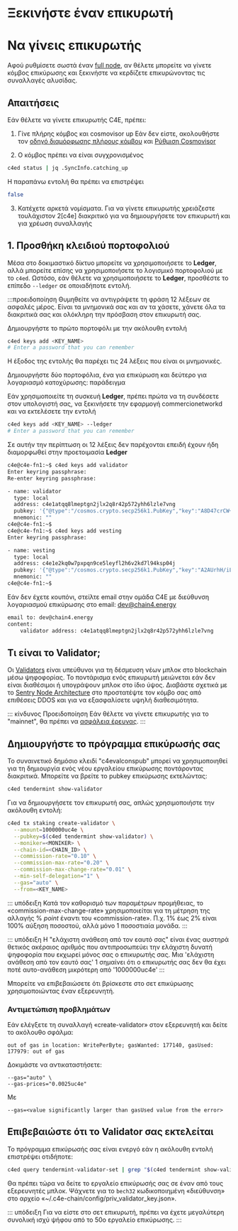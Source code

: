 <!--
order: 9
-->

# Ξεκινήστε έναν επικυρωτή

# Να γίνεις επικυρωτής
Αφού ρυθμίσετε σωστά έναν [full node](run_node.md), αν θέλετε μπορείτε να γίνετε κόμβος επικύρωσης και
ξεκινήστε να κερδίζετε επικυρώνοντας τις συναλλαγές αλυσίδας.


## Απαιτήσεις
Εάν θέλετε να γίνετε επικυρωτής C4E, πρέπει:

1. Γίνε πλήρης κόμβος και cosmovisor up
    Εάν δεν είστε, ακολουθήστε τον [οδηγό διαμόρφωσης πλήρους κόμβου](run_node.md) και [Ρύθμιση Cosmovisor](cosmovisor-setup.md)
   
2. Ο κόμβος πρέπει να είναι συγχρονισμένος
```bash
c4ed status | jq .SyncInfo.catching_up
```
Η παραπάνω εντολή θα πρέπει να επιστρέψει
```bash
false
```

   
3. Κατέχετε αρκετά νομίσματα.
    Για να γίνετε επικυρωτής χρειάζεστε τουλάχιστον 2[c4e] διακριτικό για να δημιουργήσετε τον επικυρωτή και για χρέωση συναλλαγής

## 1. Προσθήκη κλειδιού πορτοφολιού
Μέσα στο δοκιμαστικό δίκτυο μπορείτε να χρησιμοποιήσετε το **Ledger**, αλλά μπορείτε επίσης να χρησιμοποιήσετε το λογισμικό πορτοφολιού με το `c4ed`.
Ωστόσο, εάν θέλετε να χρησιμοποιήσετε το **Ledger**, προσθέστε το επίπεδο `--ledger` σε οποιαδήποτε εντολή.

:::προειδοποίηση
Θυμηθείτε να αντιγράψετε τη φράση 12 λέξεων σε ασφαλές μέρος.
Είναι τα μνημονικά σας και αν τα χάσετε, χάνετε όλα τα διακριτικά σας και ολόκληρη την πρόσβαση στον επικυρωτή σας.

Δημιουργήστε το πρώτο πορτοφόλι με την ακόλουθη εντολή
```bash
c4ed keys add <KEY_NAME>
# Enter a password that you can remember
```
Η έξοδος της εντολής θα παρέχει τις 24 λέξεις που είναι οι μνημονικές.

Δημιουργήστε δύο πορτοφόλια, ένα για επικύρωση και δεύτερο για λογαριασμό κατοχύρωσης:
παράδειγμα
      

Εάν χρησιμοποιείτε τη συσκευή **Ledger**, πρέπει πρώτα να τη συνδέσετε στον υπολογιστή σας, να ξεκινήσετε την εφαρμογή commercionetworkd και να εκτελέσετε την εντολή
```bash
c4ed keys add <KEY_NAME> --ledger
# Enter a password that you can remember
```
Σε αυτήν την περίπτωση οι 12 λέξεις δεν παρέχονται επειδή έχουν ήδη διαμορφωθεί στην προετοιμασία **Ledger**

```bash
c4e@c4e-fn1:~$ c4ed keys add validator
Enter keyring passphrase:
Re-enter keyring passphrase:

- name: validator
  type: local
  address: c4e1atqq8lmeptgn2jlx2q8r42p572yhh6lzle7vng
  pubkey: '{"@type":"/cosmos.crypto.secp256k1.PubKey","key":"A8D47crCW+YkFGduj6brpuzectp3D61xRIx/qbEGGTif"}'
  mnemonic: ""
c4e@c4e-fn1:~$
c4e@c4e-fn1:~$ c4ed keys add vesting
Enter keyring passphrase:

- name: vesting
  type: local
  address: c4e1e2kq0w7pxpqn9ce5leyfl2h6v2kd7l94ksp04j
  pubkey: '{"@type":"/cosmos.crypto.secp256k1.PubKey","key":"A2AUrhH/iLutlZQ5K/jHniqnZSj61N++ytQF798WBn1I"}'
  mnemonic: ""
c4e@c4e-fn1:~$
```

Εάν δεν έχετε κουπόνι, στείλτε email στην ομάδα C4E με διεύθυνση λογαριασμού επικύρωσης στο email: dev@chain4.energy

```bash
email to: dev@chain4.energy
content:
    validator address: c4e1atqq8lmeptgn2jlx2q8r42p572yhh6lzle7vng
```

## Τι είναι το Validator;

Οι [Validators](https://hub.cosmos.network/master/validators/overview.html) είναι υπεύθυνοι για τη δέσμευση νέων μπλοκ στο blockchain μέσω ψηφοφορίας. Το ποντάρισμα ενός επικυρωτή μειώνεται εάν δεν είναι διαθέσιμοι ή υπογράψουν μπλοκ στο ίδιο ύψος. Διαβάστε σχετικά με το [Sentry Node Architecture](https://hub.cosmos.network/master/validators/validator-faq.html#how-can-validators-protect-themselves-from-denial-of-service-attacks) στο προστατέψτε τον κόμβο σας από επιθέσεις DDOS και για να εξασφαλίσετε υψηλή διαθεσιμότητα.

::: κίνδυνος Προειδοποίηση
Εάν θέλετε να γίνετε επικυρωτής για το "mainnet", θα πρέπει να [ασφάλεια έρευνας](https://hub.cosmos.network/master/validators/security.html).
:::


## Δημιουργήστε το πρόγραμμα επικύρωσής σας

Το συναινετικό δημόσιο κλειδί "c4evalconspub" μπορεί να χρησιμοποιηθεί για τη δημιουργία ενός νέου εργαλείου επικύρωσης ποντάροντας διακριτικά. Μπορείτε να βρείτε το pubkey επικύρωσης εκτελώντας:

```bash
c4ed tendermint show-validator
```

Για να δημιουργήσετε τον επικυρωτή σας, απλώς χρησιμοποιήστε την ακόλουθη εντολή:

```bash
c4ed tx staking create-validator \
  --amount=1000000uc4e \
  --pubkey=$(c4ed tendermint show-validator) \
  --moniker=<MONIKER> \
  --chain-id=<CHAIN_ID> \
  --commission-rate="0.10" \
  --commission-max-rate="0.20" \
  --commission-max-change-rate="0.01" \
  --min-self-delegation="1" \
  --gas="auto" \
  --from=<KEY_NAME>
```

::: υπόδειξη
Κατά τον καθορισμό των παραμέτρων προμήθειας, το «commission-max-change-rate» χρησιμοποιείται για τη μέτρηση της αλλαγής % _point_ έναντι του «commission-rate». Π.χ. 1% έως 2% είναι 100% αύξηση ποσοστού, αλλά μόνο 1 ποσοστιαία μονάδα.
:::

::: υπόδειξη
Η "ελάχιστη ανάθεση από τον εαυτό σας" είναι ένας αυστηρά θετικός ακέραιος αριθμός που αντιπροσωπεύει την ελάχιστη δυνατή ψηφοφορία που εκχωρεί μόνος σας ο επικυρωτής σας. Μια 'ελάχιστη ανάθεση από τον εαυτό σας' 1 σημαίνει ότι ο επικυρωτής σας δεν θα έχει ποτέ αυτο-ανάθεση μικρότερη από '1000000uc4e'
:::

Μπορείτε να επιβεβαιώσετε ότι βρίσκεστε στο σετ επικύρωσης χρησιμοποιώντας έναν εξερευνητή.


### Αντιμετώπιση προβλημάτων

Εάν ελέγξετε τη συναλλαγή «create-validator» στον εξερευνητή και δείτε το ακόλουθο σφάλμα:
```
out of gas in location: WritePerByte; gasWanted: 177140, gasUsed: 177979: out of gas
```

Δοκιμάστε να αντικαταστήσετε:
```
--gas="auto" \
--gas-prices="0.0025uc4e"
```

Με

```
--gas=<value significantly larger than gasUsed value from the error>
```


## Επιβεβαιώστε ότι το Validator σας εκτελείται

Το πρόγραμμα επικύρωσής σας είναι ενεργό εάν η ακόλουθη εντολή επιστρέψει οτιδήποτε:

```bash
c4ed query tendermint-validator-set | grep "$(c4ed tendermint show-validator | jq .key  | tr -d \")"
```

Θα πρέπει τώρα να δείτε το εργαλείο επικύρωσής σας σε έναν από τους εξερευνητές μπλοκ. Ψάχνετε για το `bech32`
κωδικοποιημένη «διεύθυνση» στο αρχείο «~/.c4e-chain/config/priv_validator_key.json».

::: υπόδειξη
Για να είστε στο σετ επικυρωτή, πρέπει να έχετε μεγαλύτερη συνολική ισχύ ψήφου από το 50ο εργαλείο επικύρωσης.
:::

